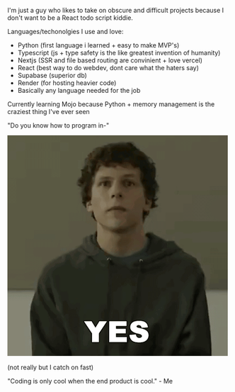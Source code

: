 I'm just a guy who likes to take on obscure and difficult projects because I don't want to be a React todo script kiddie.

Languages/techonolgies I use and love:
  - Python (first language i learned + easy to make MVP's)
  - Typescript (js + type safety is the like greatest invention of humanity)
  - Nextjs (SSR and file based routing are convinient + love vercel)
  - React (best way to do webdev, dont care what the haters say)
  - Supabase (superior db)
  - Render (for hosting heavier code)
  - Basically any language needed for the job

Currently learning Mojo because Python + memory management is the craziest thing I've ever seen


"Do you know how to program in-"

![Mark](./yes-mark-zuckerberg.gif)

(not really but I catch on fast)

"Coding is only cool when the end product is cool." 
                                          - Me
